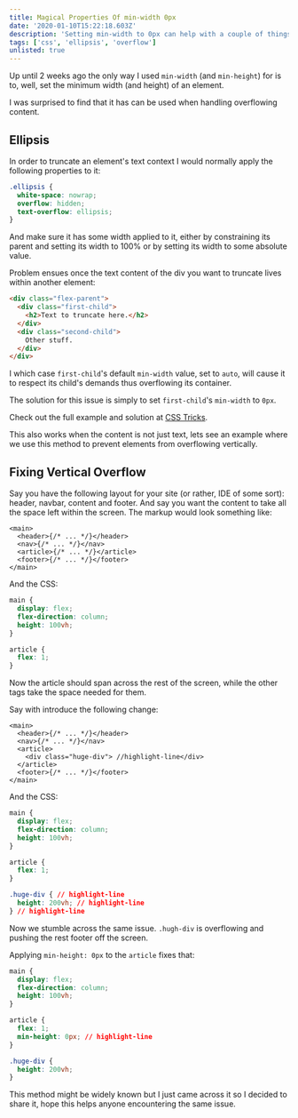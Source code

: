 ```yaml
---
title: Magical Properties Of min-width 0px
date: '2020-01-10T15:22:18.603Z'
description: 'Setting min-width to 0px can help with a couple of things. I will go over them in this post.'
tags: ['css', 'ellipsis', 'overflow']
unlisted: true
---
```


Up until 2 weeks ago the only way I used `min-width` (and `min-height`) for is to, well, set the minimum width (and height) of an element.

I was surprised to find that it has can be used when handling overflowing content.

## Ellipsis

In order to truncate an element's text context I would normally apply the following properties to it:

```css
.ellipsis {
  white-space: nowrap;
  overflow: hidden;
  text-overflow: ellipsis;
}
```

And make sure it has some width applied to it, either by constraining its parent and setting its width to 100% or by setting its width to some absolute value.

Problem ensues once the text content of the div you want to truncate lives within another element:

```html
<div class="flex-parent">
  <div class="first-child">
    <h2>Text to truncate here.</h2>
  </div>
  <div class="second-child">
    Other stuff.
  </div>
</div>
```

I which case `first-child`'s default `min-width` value, set to `auto`, will cause it to respect its child's demands thus overflowing its container.

The solution for this issue is simply to set `first-child`'s `min-width` to `0px`.

Check out the full example and solution at [CSS Tricks](https://css-tricks.com/flexbox-truncated-text/).

This also works when the content is not just text, lets see an example where we use this method to prevent elements from overflowing vertically.

## Fixing Vertical Overflow

Say you have the following layout for your site (or rather, IDE of some sort): header, navbar, content and footer. And say you want the content to take all the space left within the screen. The markup would look something like:

```tsx
<main>
  <header>{/* ... */}</header>
  <nav>{/* ... */}</nav>
  <article>{/* ... */}</article>
  <footer>{/* ... */}</footer>
</main>
```

And the CSS:

```css
main {
  display: flex;
  flex-direction: column;
  height: 100vh;
}

article {
  flex: 1;
}
```

Now the article should span across the rest of the screen, while the other tags take the space needed for them.

Say with introduce the following change:

```tsx
<main>
  <header>{/* ... */}</header>
  <nav>{/* ... */}</nav>
  <article>
    <div class="huge-div"> //highlight-line</div>
  </article>
  <footer>{/* ... */}</footer>
</main>
```

And the CSS:

<!-- prettier-ignore -->
```css
main {
  display: flex;
  flex-direction: column;
  height: 100vh;
}

article {
  flex: 1;
}

.huge-div { // highlight-line
  height: 200vh; // highlight-line
} // highlight-line
```

Now we stumble across the same issue. `.hugh-div` is overflowing and pushing the rest footer off the screen.

Applying `min-height: 0px` to the `article` fixes that:

```css
main {
  display: flex;
  flex-direction: column;
  height: 100vh;
}

article {
  flex: 1;
  min-height: 0px; // highlight-line
}

.huge-div {
  height: 200vh;
}
```

This method might be widely known but I just came across it so I decided to share it, hope this helps anyone encountering the same issue.
